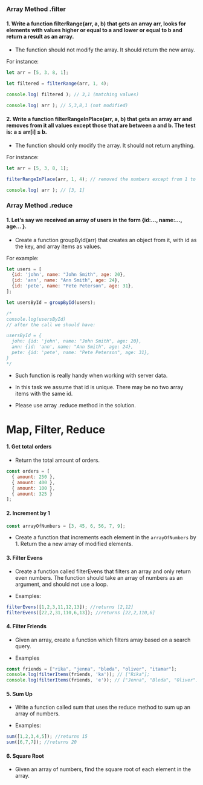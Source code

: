 ### Array Method .filter

#### 1. Write a function filterRange(arr, a, b) that gets an array arr, looks for elements with values higher or equal to a and lower or equal to b and return a result as an array.

* The function should not modify the array. It should return the new array.

For instance:
```js
let arr = [5, 3, 8, 1];

let filtered = filterRange(arr, 1, 4);

console.log( filtered ); // 3,1 (matching values)

console.log( arr ); // 5,3,8,1 (not modified)
```

#### 2. Write a function filterRangeInPlace(arr, a, b) that gets an array arr and removes from it all values except those that are between a and b. The test is: a ≤ arr[i] ≤ b.

* The function should only modify the array. It should not return anything.

For instance:
```js
let arr = [5, 3, 8, 1];

filterRangeInPlace(arr, 1, 4); // removed the numbers except from 1 to 4

console.log( arr ); // [3, 1]
``` 

### Array Method .reduce

#### 1. Let’s say we received an array of users in the form {id:..., name:..., age... }.

* Create a function groupById(arr) that creates an object from it, with id as the key, and array items as values.

For example:
```js 
let users = [
  {id: 'john', name: "John Smith", age: 20},
  {id: 'ann', name: "Ann Smith", age: 24},
  {id: 'pete', name: "Pete Peterson", age: 31},
];

let usersById = groupById(users);

/*
console.log(usersById)
// after the call we should have:

usersById = {
  john: {id: 'john', name: "John Smith", age: 20},
  ann: {id: 'ann', name: "Ann Smith", age: 24},
  pete: {id: 'pete', name: "Pete Peterson", age: 31},
}
*/
``` 
* Such function is really handy when working with server data.

* In this task we assume that id is unique. There may be no two array items with the same id.

* Please use array .reduce method in the solution. 

# Map, Filter, Reduce

#### 1. Get total orders
* Return the total amount of orders. 

```javascript
const orders = [
  { amount: 250 },
  { amount: 400 },
  { amount: 100 },
  { amount: 325 }
];
```

#### 2. Increment by 1
```javascript 
const arrayOfNumbers = [3, 45, 6, 56, 7, 9]; 
``` 
* Create a function that increments each element in the `arrayOfNumbers` by 1. Return the a new array of modified elements.

#### 3. Filter Evens
* Create a function called filterEvens that filters an array and only return even numbers. The function should take an array of numbers as an argument, and should not use a loop.

* Examples:
```javascript
filterEvens([1,2,3,11,12,13]); //returns [2,12]
filterEvens([22,2,31,110,6,13]); //returns [22,2,110,6]
```

#### 4. Filter Friends
* Given an array, create a function which filters array based on a search query.

* Examples

```javascript
const friends = ["rika", "jenna", "bleda", "oliver", "itamar"];
console.log(filterItems(friends, 'ka')); // ["Rika"];
console.log(filterItems(friends, 'e')); // ["Jenna", "Bleda", "Oliver"];
```

#### 5. Sum Up
* Write a function called sum that uses the reduce method to sum up an array of numbers. 

* Examples:
```javascript
sum([1,2,3,4,5]); //returns 15
sum([6,7,7]); //returns 20
```

#### 6. Square Root
* Given an array of numbers, find the square root of each element in the array.
